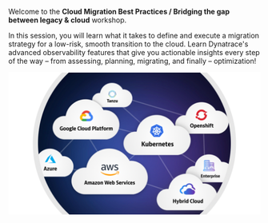 Welcome to the **Cloud Migration Best Practices / Bridging the gap between legacy & cloud** workshop.

In this session, you will learn what it takes to define and execute a migration strategy for a low-risk, smooth transition to the cloud.  Learn Dynatrace's advanced observability features that give you actionable insights every step of the way – from assessing, planning, migrating, and finally – optimization!  

![image](cloud.png)